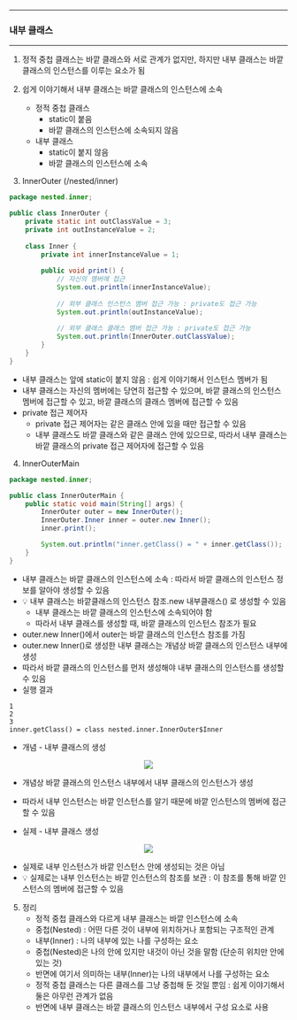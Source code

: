 -----
### 내부 클래스
-----
1. 정적 중첩 클래스는 바깥 클래스와 서로 관계가 없지만, 하지만 내부 클래스는 바깥 클래스의 인스턴스를 이루는 요소가 됨
2. 쉽게 이야기해서 내부 클래스는 바깥 클래스의 인스턴스에 소속
   - 정적 중첩 클래스
      + static이 붙음
      + 바깥 클래스의 인스턴스에 소속되지 않음
   - 내부 클래스
      + static이 붙지 않음
      + 바깥 클래스의 인스턴스에 소속

3. InnerOuter (/nested/inner)
```java
package nested.inner;

public class InnerOuter {
    private static int outClassValue = 3;
    private int outInstanceValue = 2;
    
    class Inner {
        private int innerInstanceValue = 1;
        
        public void print() {
            // 자신의 멤버에 접근
            System.out.println(innerInstanceValue);
            
            // 외부 클래스 인스턴스 멤버 접근 가능 : private도 접근 가능
            System.out.println(outInstanceValue);
            
            // 외부 클래스 클래스 멤버 접근 가능 : private도 접근 가능
            System.out.println(InnerOuter.outClassValue);
        }
    }
}
```
  - 내부 클래스는 앞에 static이 붙지 않음 : 쉽게 이야기해서 인스턴스 멤버가 됨
  - 내부 클래스는 자신의 멤버에는 당연히 접근할 수 있으며, 바깥 클래스의 인스턴스 멤버에 접근할 수 있고, 바깥 클래스의 클래스 멤버에 접근할 수 있음
  - private 접근 제어자
    + private 접근 제어자는 같은 클래스 안에 있을 때만 접근할 수 있음
    + 내부 클래스도 바깥 클래스와 같은 클래스 안에 있으므로, 따라서 내부 클래스는 바깥 클래스의 private 접근 제어자에 접근할 수 있음

4. InnerOuterMain
```java
package nested.inner;

public class InnerOuterMain {
    public static void main(String[] args) {
        InnerOuter outer = new InnerOuter();
        InnerOuter.Inner inner = outer.new Inner();
        inner.print();

        System.out.println("inner.getClass() = " + inner.getClass());
    }
}
```
   - 내부 클래스는 바깥 클래스의 인스턴스에 소속 : 따라서 바깥 클래스의 인스턴스 정보를 알아야 생성할 수 있음
   - 💡 내부 클래스는 바깥클래스의 인스턴스 참조.new 내부클래스() 로 생성할 수 있음
      + 내부 클래스는 바깥 클래스의 인스턴스에 소속되어야 함
      + 따라서 내부 클래스를 생성할 때, 바깥 클래스의 인스턴스 참조가 필요
   - outer.new Inner()에서 outer는 바깥 클래스의 인스턴스 참조를 가짐
   - outer.new Inner()로 생성한 내부 클래스는 개념상 바깥 클래스의 인스턴스 내부에 생성
   - 따라서 바깥 클래스의 인스턴스를 먼저 생성해야 내부 클래스의 인스턴스를 생성할 수 있음
   - 실행 결과
```
1
2
3
inner.getClass() = class nested.inner.InnerOuter$Inner
```

   - 개념 - 내부 클래스의 생성
<div align="center">
<img src="https://github.com/user-attachments/assets/77d6d832-2f0c-47a9-9a73-7e06ee237f8e">
</div>

   - 개념상 바깥 클래스의 인스턴스 내부에서 내부 클래스의 인스턴스가 생성
   - 따라서 내부 인스턴스는 바깥 인스턴스를 알기 때문에 바깥 인스턴스의 멤버에 접근할 수 있음

   - 실제 - 내부 클래스 생성
<div align="center">
<img src="https://github.com/user-attachments/assets/eacb5182-00ed-4dcb-9c35-079de4ae1838">
</div>

   - 실제로 내부 인스턴스가 바깥 인스턴스 안에 생성되는 것은 아님
   - 💡 실제로는 내부 인스턴스는 바깥 인스턴스의 참조를 보관 : 이 참조를 통해 바깥 인스턴스의 멤버에 접근할 수 있음

5. 정리
   - 정적 중첩 클래스와 다르게 내부 클래스는 바깥 인스턴스에 소속
   - 중첩(Nested) : 어떤 다른 것이 내부에 위치하거나 포함되는 구조적인 관계
   - 내부(Inner) : 나의 내부에 있는 나를 구성하는 요소
   - 중첩(Nested)은 나의 안에 있지만 내것이 아닌 것을 말함 (단순히 위치만 안에 있는 것)
   - 반면에 여기서 의미하는 내부(Inner)는 나의 내부에서 나를 구성하는 요소
   - 정적 중첩 클래스는 다른 클래스를 그냥 중첩해 둔 것일 뿐임 : 쉽게 이야기해서 둘은 아무런 관계가 없음
   - 반면에 내부 클래스는 바깥 클래스의 인스턴스 내부에서 구성 요소로 사용
